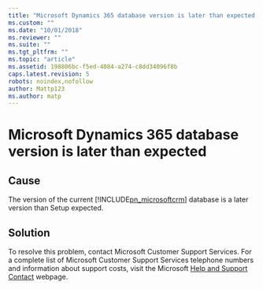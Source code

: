 ```yaml
---
title: "Microsoft Dynamics 365 database version is later than expected | Microsoft Docs"
ms.custom: ""
ms.date: "10/01/2018"
ms.reviewer: ""
ms.suite: ""
ms.tgt_pltfrm: ""
ms.topic: "article"
ms.assetid: 198806bc-f5ed-4084-a274-c8dd34096f8b
caps.latest.revision: 5
robots: noindex,nofollow
author: Mattp123
ms.author: matp
---
```

# Microsoft Dynamics 365 database version is later than expected

## Cause
  
 The version of the current [!INCLUDE[pn_microsoftcrm](../includes/pn-microsoftcrm.md)] database is a later version than Setup expected.  
  
 ## Solution
  
 To resolve this problem, contact Microsoft Customer Support Services. For a complete list of Microsoft Customer Support Services telephone numbers and information about support costs, visit the Microsoft [Help and Support Contact](http://go.microsoft.com/fwlink/p/?LinkId=99244) webpage.

